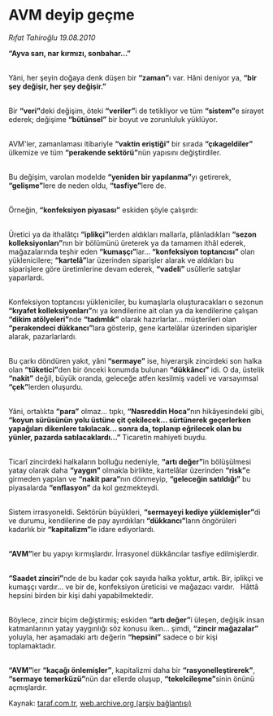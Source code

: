 # AVM deyip geçme

*Rıfat Tahiroğlu 19.08.2010*

<div class="yazi"><p><b>“Ayva sarı, nar kırmızı, sonbahar...”</b></p>
<p>            <br/>Yâni, her şeyin doğaya denk düşen bir <b>“zaman”</b>ı var. Hâni deniyor ya, <b>“bir şey değişir, her şey değişir.”</b></p>
<p>          <br/>Bir <b>“veri”</b>deki değişim, öteki <b>“veriler”</b>i de tetikliyor ve tüm <b>“sistem”</b>e sirayet ederek; değişime <b>“bütünsel”</b> bir boyut ve zorunluluk yüklüyor.</p>
<p>          <br/>AVM'ler, zamanlaması itibariyle <b>“vaktin eriştiği”</b> bir sırada <b>“çıkageldiler”</b> ülkemize ve tüm <b>“perakende sektörü”</b>nün yapısını değiştirdiler.</p>
<p>            <br/>Bu değişim, varolan modelde <b>“yeniden bir yapılanma”</b>yı getirerek, <b>“gelişme”</b>lere de neden oldu, <b>“tasfiye”</b>lere de.</p>
<p>            <br/>Örneğin, <b>“konfeksiyon piyasası”</b> eskiden şöyle çalışırdı:</p>
<p>            <br/>Üretici ya da ithalâtçı <b>“iplikçi”</b>lerden aldıkları mallarla, plânladıkları <b>“sezon kolleksiyonları”</b>nın bir bölümünü üreterek ya da tamamen ithâl ederek, mağazalarında teşhir eden <b>“kumaşçı”</b>lar...<b> “konfeksiyon toptancısı”</b> olan yüklenicilere; <b>“kartelâ”</b>lar üzerinden siparişler alarak ve aldıkları bu siparişlere göre üretimlerine devam ederek, <b>“vadeli” </b>usûllerle satışlar yaparlardı.</p>
<p>            <br/>Konfeksiyon toptancısı yükleniciler, bu kumaşlarla oluşturacakları o sezonun <b>“kıyafet kolleksiyonları”</b>nı ya kendilerine ait olan ya da kendilerine çalışan <b>“dikim atölyeleri”</b>nde <b>“tadımlık”</b> olarak hazırlarlar... müşterileri olan <b>“perakendeci dükkancı”</b>lara gösterip, gene kartelâlar üzerinden siparişler alarak, pazarlarlardı.</p>
<p>            <br/>Bu çarkı döndüren yakıt, yâni<b> “sermaye”</b> ise, hiyerarşik zincirdeki son halka olan <b>“tüketici”</b>den bir önceki konumda bulunan <b>“dükkâncı”</b> idi. O da, üstelik <b>“nakit” </b>değil, büyük oranda, geleceğe atfen kesilmiş vadeli ve varsayımsal <b>“çek”</b>lerden oluşurdu. </p>
<p>            <br/>Yâni, ortalıkta <b>“para”</b> olmaz... tıpkı, <b>“Nasreddin Hoca”</b>nın hikâyesindeki gibi, <b>“koyun sürüsünün yolu üstüne çit çekilecek... sürtünerek geçerlerken yapağıları dikenlere takılacak... sonra da, toplanıp eğrilecek olan bu yünler, pazarda satılacaklardı...” </b>Ticaretin mahiyeti buydu. </p>
<p>            <br/>Ticarî zincirdeki halkaların bolluğu nedeniyle, <b>“artı değer”</b>in bölüşülmesi yatay olarak daha <b>“yaygın” </b>olmakla birlikte, kartelâlar üzerinden <b>“risk”</b>e girmeden yapılan ve <b>“nakit para”</b>nın dönmeyip, <b>“geleceğin satıldığı”</b> bu piyasalarda <b>“enflasyon” </b>da kol gezmekteydi.</p>
<p>            <br/>Sistem irrasyoneldi. Sektörün büyükleri, <b>“sermayeyi kediye yüklemişler”</b>di ve durumu, kendilerine de pay ayırdıkları <b>“dükkancı”</b>ların öngörüleri kadarlık bir <b>“kapitalizm”</b>le idare ediyorlardı.</p>
<p>            <br/><b>“AVM”</b>ler bu yapıyı kırmışlardır. İrrasyonel dükkâncılar tasfiye edilmişlerdir.</p>
<p>            <br/><b>“Saadet zinciri”</b>nde de bu kadar çok sayıda halka yoktur, artık. Bir, iplikçi ve kumaşçı vardır... ve bir de, konfeksiyon üreticisi ve mağazacı vardır.   Hâttâ hepsini birden bir kişi dahi yapabilmektedir.</p>
<p>            <br/>Böylece, zincir biçim değiştirmiş; eskiden <b>“artı değer”</b>i üleşen, değişik insan katmanlarının yatay yaygınlığı söz konusu iken... şimdi, <b>“zincir mağazalar”</b> yoluyla, her aşamadaki artı değerin <b>“hepsini”</b> sadece o bir kişi toplamaktadır. </p>
<p>            <br/><b>“AVM”</b>ler <b>“kaçağı önlemişler”</b>, kapitalizmi daha bir <b>“rasyonelleştirerek”</b>, <b>“sermaye temerküzü”</b>nün dar ellerde oluşup, <b>“tekelcileşme”</b>sinin önünü açmışlardır.</p></div>

Kaynak: [taraf.com.tr](http://www.taraf.com.tr:80/rifat-tahiroglu/makale-avm-deyip-gecme.htm), [web.archive.org (arşiv bağlantısı)](http://web.archive.org/web/20100821093801/http://www.taraf.com.tr:80/rifat-tahiroglu/makale-avm-deyip-gecme.htm)
